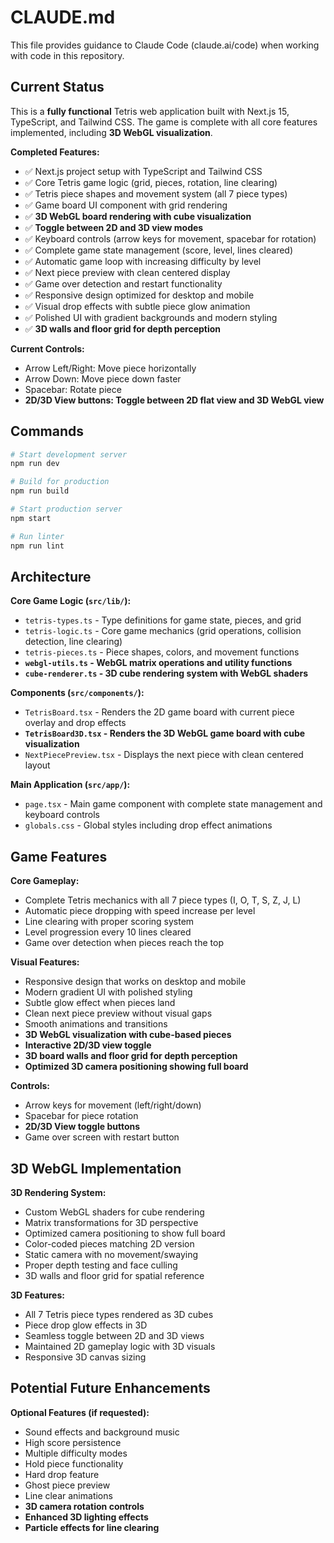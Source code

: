 # CLAUDE.md

This file provides guidance to Claude Code (claude.ai/code) when working with code in this repository.

## Current Status

This is a **fully functional** Tetris web application built with Next.js 15, TypeScript, and Tailwind CSS. The game is complete with all core features implemented, including **3D WebGL visualization**.

**Completed Features:**
- ✅ Next.js project setup with TypeScript and Tailwind CSS
- ✅ Core Tetris game logic (grid, pieces, rotation, line clearing)
- ✅ Tetris piece shapes and movement system (all 7 piece types)
- ✅ Game board UI component with grid rendering
- ✅ **3D WebGL board rendering with cube visualization**
- ✅ **Toggle between 2D and 3D view modes**
- ✅ Keyboard controls (arrow keys for movement, spacebar for rotation)
- ✅ Complete game state management (score, level, lines cleared)
- ✅ Automatic game loop with increasing difficulty by level
- ✅ Next piece preview with clean centered display
- ✅ Game over detection and restart functionality
- ✅ Responsive design optimized for desktop and mobile
- ✅ Visual drop effects with subtle piece glow animation
- ✅ Polished UI with gradient backgrounds and modern styling
- ✅ **3D walls and floor grid for depth perception**

**Current Controls:**
- Arrow Left/Right: Move piece horizontally
- Arrow Down: Move piece down faster
- Spacebar: Rotate piece
- **2D/3D View buttons: Toggle between 2D flat view and 3D WebGL view**

## Commands

```bash
# Start development server
npm run dev

# Build for production
npm run build

# Start production server
npm start

# Run linter
npm run lint
```

## Architecture

**Core Game Logic (`src/lib/`):**
- `tetris-types.ts` - Type definitions for game state, pieces, and grid
- `tetris-logic.ts` - Core game mechanics (grid operations, collision detection, line clearing)
- `tetris-pieces.ts` - Piece shapes, colors, and movement functions
- **`webgl-utils.ts` - WebGL matrix operations and utility functions**
- **`cube-renderer.ts` - 3D cube rendering system with WebGL shaders**

**Components (`src/components/`):**
- `TetrisBoard.tsx` - Renders the 2D game board with current piece overlay and drop effects
- **`TetrisBoard3D.tsx` - Renders the 3D WebGL game board with cube visualization**
- `NextPiecePreview.tsx` - Displays the next piece with clean centered layout

**Main Application (`src/app/`):**
- `page.tsx` - Main game component with complete state management and keyboard controls
- `globals.css` - Global styles including drop effect animations

## Game Features

**Core Gameplay:**
- Complete Tetris mechanics with all 7 piece types (I, O, T, S, Z, J, L)
- Automatic piece dropping with speed increase per level
- Line clearing with proper scoring system
- Level progression every 10 lines cleared
- Game over detection when pieces reach the top

**Visual Features:**
- Responsive design that works on desktop and mobile
- Modern gradient UI with polished styling
- Subtle glow effect when pieces land
- Clean next piece preview without visual gaps
- Smooth animations and transitions
- **3D WebGL visualization with cube-based pieces**
- **Interactive 2D/3D view toggle**
- **3D board walls and floor grid for depth perception**
- **Optimized 3D camera positioning showing full board**

**Controls:**
- Arrow keys for movement (left/right/down)
- Spacebar for piece rotation
- **2D/3D View toggle buttons**
- Game over screen with restart button

## 3D WebGL Implementation

**3D Rendering System:**
- Custom WebGL shaders for cube rendering
- Matrix transformations for 3D perspective
- Optimized camera positioning to show full board
- Color-coded pieces matching 2D version
- Static camera with no movement/swaying
- Proper depth testing and face culling
- 3D walls and floor grid for spatial reference

**3D Features:**
- All 7 Tetris piece types rendered as 3D cubes
- Piece drop glow effects in 3D
- Seamless toggle between 2D and 3D views
- Maintained 2D gameplay logic with 3D visuals
- Responsive 3D canvas sizing

## Potential Future Enhancements

**Optional Features (if requested):**
- Sound effects and background music
- High score persistence
- Multiple difficulty modes
- Hold piece functionality
- Hard drop feature
- Ghost piece preview
- Line clear animations
- **3D camera rotation controls**
- **Enhanced 3D lighting effects**
- **Particle effects for line clearing**